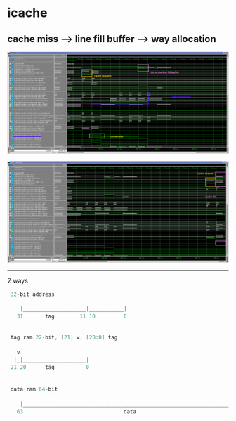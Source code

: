 # icache

## cache miss --> line fill buffer --> way allocation

![screenshot0](https://github.com/whensungoesdown/icache/blob/main/doc/png/cache_miss_allocate0.png)

![screenshot1](https://github.com/whensungoesdown/icache/blob/main/doc/png/cache_miss_allocate1.png)


-----------------------

2 ways


`````c
 32-bit address

    |____________________|___________|
   31       tag        11 10         0
`````

````c

 tag ram 22-bit, [21] v, [20:0] tag

   v
  |_|____________________|
 21 20      tag          0


 data ram 64-bit

    |______________________________________________________________________|
   63                                data                                  0
`````
